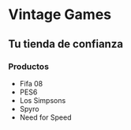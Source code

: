 # Vintage Games
## Tu tienda de confianza


### Productos
- Fifa 08
- PES6
- Los Simpsons
- Spyro
- Need for Speed
